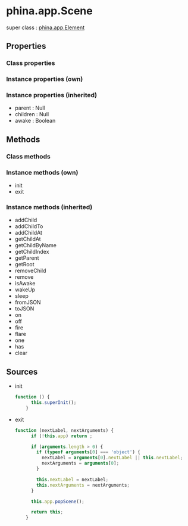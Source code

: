 # phina.app.Scene

super class : [phina.app.Element](phina.app.Element.md)

## Properties

### Class properties


### Instance properties (own)


### Instance properties (inherited)

* parent : Null
* children : Null
* awake : Boolean

## Methods

### Class methods


### Instance methods (own)

* init
* exit

### Instance methods (inherited)

* addChild
* addChildTo
* addChildAt
* getChildAt
* getChildByName
* getChildIndex
* getParent
* getRoot
* removeChild
* remove
* isAwake
* wakeUp
* sleep
* fromJSON
* toJSON
* on
* off
* fire
* flare
* one
* has
* clear

## Sources

* init
  ```javascript
  function () {
        this.superInit();
      }
  ```
* exit
  ```javascript
  function (nextLabel, nextArguments) {
        if (!this.app) return ;
  
        if (arguments.length > 0) {
          if (typeof arguments[0] === 'object') {
            nextLabel = arguments[0].nextLabel || this.nextLabel;
            nextArguments = arguments[0];
          }
  
          this.nextLabel = nextLabel;
          this.nextArguments = nextArguments;
        }
  
        this.app.popScene();
  
        return this;
      }
  ```

